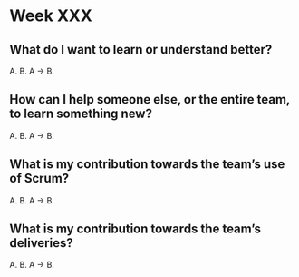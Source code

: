 # Week XXX

## What do I want to learn or understand better?

A.
B.
A -> B.
## How can I help someone else, or the entire team, to learn something new?
A.
B.
A -> B.

## What is my contribution towards the team’s use of Scrum?
A.
B.
A -> B.
## What is my contribution towards the team’s deliveries?
A.
B.
A -> B.